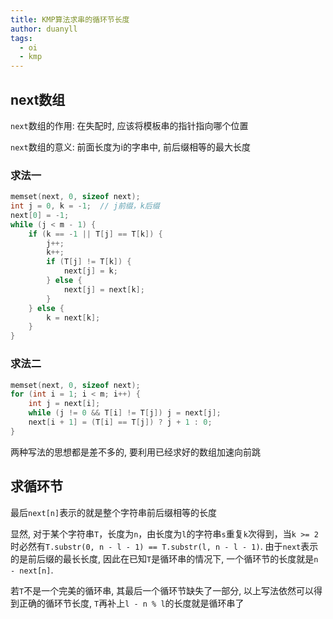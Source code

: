 ```yaml
---
title: KMP算法求串的循环节长度
author: duanyll
tags:
  - oi
  - kmp
---
```


## next数组

`next`数组的作用: 在失配时, 应该将模板串的指针指向哪个位置

`next`数组的意义: 前面长度为i的字串中, 前后缀相等的最大长度

### 求法一

```cpp
memset(next, 0, sizeof next);
int j = 0, k = -1;  // j前缀，k后缀
next[0] = -1;
while (j < m - 1) {
    if (k == -1 || T[j] == T[k]) {
        j++;
        k++;
        if (T[j] != T[k]) {
            next[j] = k;
        } else {
            next[j] = next[k];
        }
    } else {
        k = next[k];
    }
}
```

### 求法二

```cpp
memset(next, 0, sizeof next);
for (int i = 1; i < m; i++) {
    int j = next[i];
    while (j != 0 && T[i] != T[j]) j = next[j];
    next[i + 1] = (T[i] == T[j]) ? j + 1 : 0;
}
```

两种写法的思想都是差不多的, 要利用已经求好的数组加速向前跳

## 求循环节

最后`next[n]`表示的就是整个字符串前后缀相等的长度

显然, 对于某个字符串`T`，长度为`n`，由长度为`l`的字符串`s`重复`k`次得到，当`k >= 2`时必然有`T.substr(0, n - l - 1) == T.substr(l, n - l - 1)`. 由于`next`表示的是前后缀的最长长度, 因此在已知`T`是循环串的情况下, 一个循环节的长度就是`n - next[n]`.

若`T`不是一个完美的循环串, 其最后一个循环节缺失了一部分, 以上写法依然可以得到正确的循环节长度, `T`再补上`l - n % l`的长度就是循环串了
